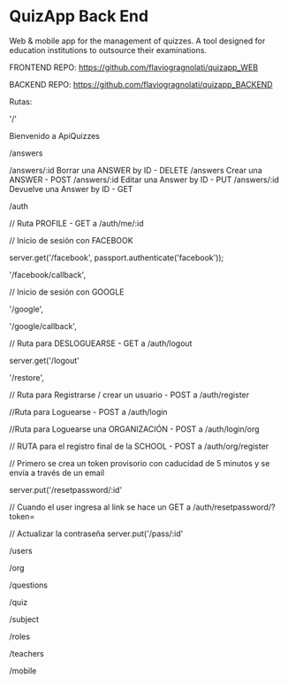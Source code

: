 # QuizApp Back End

Web & mobile app for the management of quizzes. A tool designed for education institutions to outsource their examinations.

FRONTEND REPO: https://github.com/flaviogragnolati/quizapp_WEB

BACKEND REPO: https://github.com/flaviogragnolati/quizapp_BACKEND

Rutas:

'/'

Bienvenido a ApiQuizzes

/answers

/answers/:id
Borrar una ANSWER by ID - DELETE
/answers
Crear una ANSWER - POST
/answers/:id
Editar una Answer by ID - PUT
/answers/:id
Devuelve una Answer by ID - GET

/auth

// Ruta PROFILE - GET a /auth/me/:id

// Inicio de sesión con FACEBOOK

server.get('/facebook', passport.authenticate('facebook'));

'/facebook/callback',

// Inicio de sesión con GOOGLE

'/google',

'/google/callback',

// Ruta para DESLOGUEARSE - GET a /auth/logout

server.get('/logout'

'/restore',

// Ruta para Registrarse / crear un usuario - POST a /auth/register

//Ruta para Loguearse - POST a /auth/login

//Ruta para Loguearse una ORGANIZACIÓN - POST a /auth/login/org

// RUTA para el registro final de la SCHOOL - POST a /auth/org/register

// Primero se crea un token provisorio con caducidad de 5 minutos y se envía a través de un email

server.put('/resetpassword/:id'

// Cuando el user ingresa al link se hace un GET a /auth/resetpassword/?token=

// Actualizar la contraseña
server.put('/pass/:id'

/users

/org

/questions

/quiz

/subject

/roles

/teachers

/mobile
